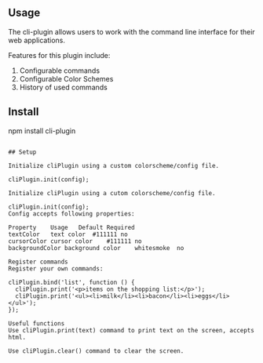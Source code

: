 ## Usage

The cli-plugin allows users to work with the command line interface for their web applications. 
 
Features for this plugin include: 

1) Configurable commands
2) Configurable Color Schemes
3) History of used commands 



## Install 

npm install cli-plugin
```

## Setup

Initialize cliPlugin using a custom colorscheme/config file.

cliPlugin.init(config);

Initialize cliPlugin using a cutom colorscheme/config file. 

cliPlugin.init(config);
Config accepts following properties:

Property	Usage	Default	Required
textColor	text color	#111111	no
cursorColor	cursor color	#111111	no
backgroundColor	background color	whitesmoke	no

Register commands
Register your own commands:

cliPlugin.bind('list', function () {
  cliPlugin.print('<p>items on the shopping list:</p>');
  cliPlugin.print('<ul><li>milk</li><li>bacon</li><li>eggs</li></ul>');
});

Useful functions
Use cliPlugin.print(text) command to print text on the screen, accepts html.

Use cliPlugin.clear() command to clear the screen.
